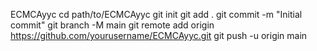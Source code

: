 ECMCAyyc
cd path/to/ECMCAyyc
git init
git add .
git commit -m "Initial commit"
git branch -M main
git remote add origin https://github.com/yourusername/ECMCAyyc.git
git push -u origin main
